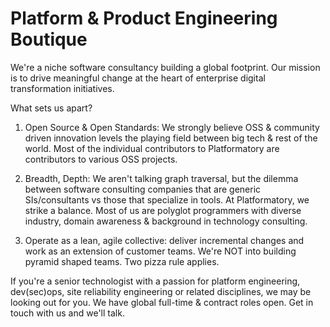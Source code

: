 # Platform & Product Engineering Boutique

We're a niche software consultancy building a global footprint. Our mission is to drive meaningful change at the heart of enterprise digital transformation initiatives.

What sets us apart?

1. Open Source & Open Standards: We strongly believe OSS & community driven innovation levels the playing field between big tech & rest of the world. Most of the individual contributors to Platformatory are contributors to various OSS projects.

2. Breadth, Depth: We aren't talking graph traversal, but the dilemma between software consulting companies that are generic SIs/consultants vs those that specialize in tools. At Platformatory, we strike a balance. Most of us are polyglot programmers with diverse industry, domain awareness & background in technology consulting.

3. Operate as a lean, agile collective: deliver incremental changes and work as an extension of customer teams. We're NOT into building pyramid shaped teams. Two pizza rule applies.

If you're a senior technologist with a passion for platform engineering, dev(sec)ops, site reliability engineering or related disciplines, we may be looking out for you. We have global full-time & contract roles open. Get in touch with us and we'll talk.
